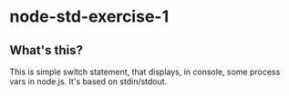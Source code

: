 # node-std-exercise-1

## What's this?
This is simple switch statement, that displays, in console, some process vars in node.js. It's based on stdin/stdout.
